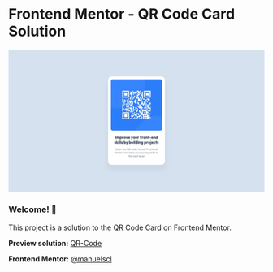 # Frontend Mentor - QR Code Card Solution

![Design preview for the QR Code Card coding challenge](./design/desktop-design.jpg)

### Welcome! 👋  

This project is a solution to the [QR Code Card](https://www.frontendmentor.io/challenges/qr-code-component-iux_sIO_H) on Frontend Mentor.
  

**Preview solution:** [QR-Code](https://manuelscl.github.io/qr-code)


**Frontend Mentor:** [@manuelscl](https://www.frontendmentor.io/profile/manuelscl)